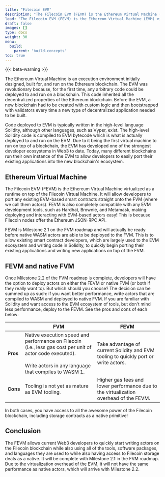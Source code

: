 ```yaml
---
title: "Filecoin EVM"
description: "The Filecoin EVM (FEVM) is the Ethereum Virtual Machine (EVM) virtualized as a runtime on top of the Filecoin Virtual Machine (FVM)."
lead: "The Filecoin EVM (FEVM) is the Ethereum Virtual Machine (EVM) virtualized as a runtime on top of the Filecoin Virtual Machine (FVM). Before understanding the FEVM you must be familiar with the regular EVM."
draft: false
images: []
type: docs
weight: 30
menu:
  build:
    parent: "build-concepts"
toc: true
---
```


{{< beta-warning >}}

The Ethereum Virtual Machine is an execution environment initially designed, built for, and run on the Ethereum blockchain. The EVM was revolutionary because, for the first time, any arbitrary code could be deployed to and run on a blockchain. This code inherited all the decentralized properties of the Ethereum blockchain. Before the EVM, a new blockchain had to be created with custom logic and then bootstrapped with validators every time a new type of decentralized application needed to be built.

Code deployed to EVM is typically written in the high-level language Solidity, although other languages, such as Vyper, exist. The high-level Solidity code is compiled to EVM bytecode which is what is actually deployed to and run on the EVM. Due to it being the first virtual machine to run on top of a blockchain, the EVM has developed one of the strongest developer ecosystems in Web3 to date. Today, many different blockchains run their own instance of the EVM to allow developers to easily port their existing applications into the new blockchain's ecosystem.

## Ethereum Virtual Machine

The Filecoin EVM (FEVM) is the Ethereum Virtual Machine virtualized as a runtime on top of the Filecoin Virtual Machine. It will allow developers to port any existing EVM-based smart contracts straight onto the FVM (where we call them actors). FEVM is also completely compatible with any EVM development tools, such as Hardhat, Brownie, and Metamask, making deploying and interacting with EVM-based actors easy! This is because Filecoin nodes offer the Ethereum JSON-RPC API.

FEVM is Milestone 2.1 on the FVM roadmap and will actually be ready before native WASM actors are able to be deployed to the FVM. This is to allow existing smart contract developers, which are largely used to the EVM ecosystem and writing code in Solidity, to quickly begin porting their existing applications and writing new applications on top of the FVM.

## FEVM and native FVM

Once Milestone 2.2 of the FVM roadmap is complete, developers will have the option to deploy actors on either the FEVM or native FVM (or both if they really want to). But which should you choose? The decision can be summed up as such: if you want better performance, write actors that are compiled to WASM and deployed to native FVM. If you are familiar with Solidity and want access to the EVM ecosystem of tools, but don't mind less performance, deploy to the FEVM. See the pros and cons of each below:

| &nbsp; | FVM | FEVM |
| ------ | --- | ---- |
| **Pros** | Native execution speed and performance on Filecoin (i.e., less gas cost per unit of actor code executed).<br><br>Write actors in any language that compiles to WASM 1. | Take advantage of current Solidity and EVM tooling to quickly port or write actors. |
| **Cons** | Tooling is not yet as mature as EVM tooling. | Higher gas fees and lower performance due to the virtualization overhead of the FEVM. |

In both cases, you have access to all the awesome power of the Filecoin blockchain, including storage contracts as a native primitive!

## Conclusion

The FEVM allows current Web3 developers to quickly start writing actors on the Filecoin blockchain while also using all of the tools, software packages, and languages they are used to while also having access to Filecoin storage deals as a native. It will be complete with Milestone 2.1 in the FVM roadmap. Due to the virtualization overhead of the EVM, it will not have the same performance as native actors, which will arrive with Milestone 2.2.
